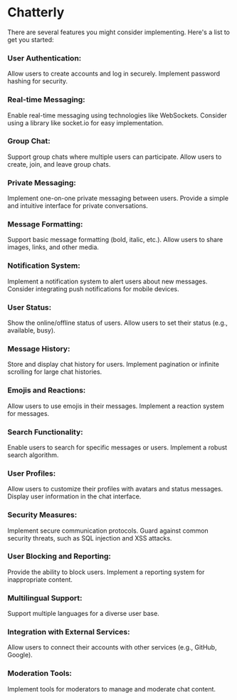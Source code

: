 # Chatterly

There are several features you might consider implementing. Here's a list to get you started:

### User Authentication:

Allow users to create accounts and log in securely.
Implement password hashing for security.

### Real-time Messaging:

Enable real-time messaging using technologies like WebSockets.
Consider using a library like socket.io for easy implementation.

### Group Chat:

Support group chats where multiple users can participate.
Allow users to create, join, and leave group chats.

### Private Messaging:

Implement one-on-one private messaging between users.
Provide a simple and intuitive interface for private conversations.

### Message Formatting:

Support basic message formatting (bold, italic, etc.).
Allow users to share images, links, and other media.

### Notification System:

Implement a notification system to alert users about new messages.
Consider integrating push notifications for mobile devices.

### User Status:

Show the online/offline status of users.
Allow users to set their status (e.g., available, busy).

### Message History:

Store and display chat history for users.
Implement pagination or infinite scrolling for large chat histories.

### Emojis and Reactions:

Allow users to use emojis in their messages.
Implement a reaction system for messages.

### Search Functionality:

Enable users to search for specific messages or users.
Implement a robust search algorithm.

### User Profiles:

Allow users to customize their profiles with avatars and status messages.
Display user information in the chat interface.

### Security Measures:

Implement secure communication protocols.
Guard against common security threats, such as SQL injection and XSS attacks.

### User Blocking and Reporting:

Provide the ability to block users.
Implement a reporting system for inappropriate content.

### Multilingual Support:

Support multiple languages for a diverse user base.

### Integration with External Services:

Allow users to connect their accounts with other services (e.g., GitHub, Google).

### Moderation Tools:

Implement tools for moderators to manage and moderate chat content.
